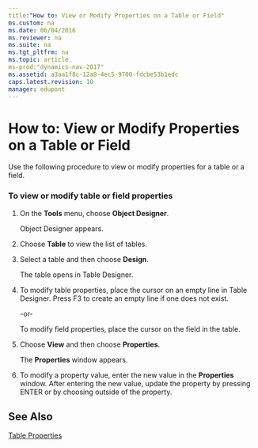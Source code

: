 ```yaml
---
title:"How to: View or Modify Properties on a Table or Field"
ms.custom: na
ms.date: 06/04/2016
ms.reviewer: na
ms.suite: na
ms.tgt_pltfrm: na
ms.topic: article
ms-prod:"dynamics-nav-2017"
ms.assetid: a3aa1f8c-12a8-4ec5-9700-fdcbe53b1edc
caps.latest.revision: 10
manager: edupont
---
```

# How to: View or Modify Properties on a Table or Field
Use the following procedure to view or modify properties for a table or a field.  
  
### To view or modify table or field properties  
  
1.  On the **Tools** menu, choose **Object Designer**.  
  
     Object Designer appears.  
  
2.  Choose **Table** to view the list of tables.  
  
3.  Select a table and then choose **Design**.  
  
     The table opens in Table Designer.  
  
4.  To modify table properties, place the cursor on an empty line in Table Designer. Press F3 to create an empty line if one does not exist.  
  
     \-or\-  
  
     To modify field properties, place the cursor on the field in the table.  
  
5.  Choose **View** and then choose **Properties**.  
  
     The **Properties** window appears.  
  
6.  To modify a property value, enter the new value in the **Properties** window. After entering the new value, update the property by pressing ENTER or by choosing outside of the property.  
  
## See Also  
 [Table Properties](Table-Properties.md)